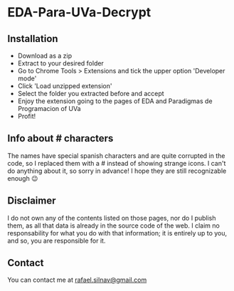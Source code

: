 # EDA-Para-UVa-Decrypt

## Installation
- Download as a zip
- Extract to your desired folder
- Go to Chrome Tools > Extensions and tick the upper option 'Developer mode'
- Click 'Load unzipped extension'
- Select the folder you extracted before and accept
- Enjoy the extension going to the pages of EDA and Paradigmas de Programacion of UVa
- Profit!

## Info about # characters
The names have special spanish characters and are quite corrupted in the code, so I replaced them with a # instead of showing strange icons. I can't do anything about it, so sorry in advance! I hope they are still recognizable enough :wink:

## Disclaimer
I do not own any of the contents listed on those pages, nor do I publish them, as all that data is already in the source code of the web.
I claim no responsability for what you do with that information; it is entirely up to you, and so, you are responsible for it.

## Contact
You can contact me at rafael.silnav@gmail.com
